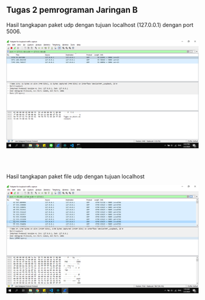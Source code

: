 ## Tugas 2 pemrograman Jaringan B

Hasil tangkapan paket udp dengan tujuan localhost (127.0.0.1) dengan port 5006.

![capture](img/capture.png)

<br>
<br>

Hasil tangkapan paket file udp dengan tujuan localhost

![capture2](img/capture2.png)